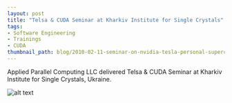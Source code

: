 ```yaml
---
layout: post
title: "Telsa & CUDA Seminar at Kharkiv Institute for Single Crystals"
tags:
- Software Engineering
- Trainings
- CUDA
thumbnail_path: blog/2010-02-11-seminar-on-nvidia-tesla-personal-supercomputers-programming-with-CUDA-institute-for-scintillation-materials-kharkiv-ukraine/logo.png
---
```


Applied Parallel Computing LLC delivered Telsa & CUDA Seminar at Kharkiv Institute for Single Crystals,  Ukraine.

![alt text](\assets\img\blog\2010-02-11-seminar-on-nvidia-tesla-personal-supercomputers-programming-with-CUDA-institute-for-scintillation-materials-kharkiv-ukraine\logo.png "Logo Title Text 1")
